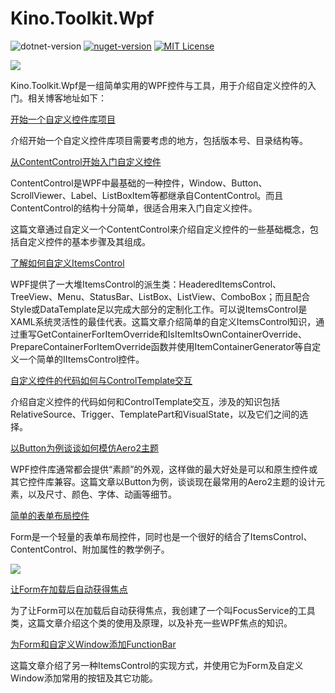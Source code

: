 # Kino.Toolkit.Wpf

![dotnet-version](https://img.shields.io/badge/.net-%3E%3D4.5-blue.svg?style=flat-square) [![nuget-version](https://img.shields.io/nuget/v/Kino.Toolkit.Wpf.svg?style=flat-square)](https://www.nuget.org/packages/Kino.Toolkit.Wpf/) [![MIT License](https://img.shields.io/badge/license-MIT-green.svg?style=flat-square)](https://github.com/DinoChan/Kino.Toolkit.Wpf/blob/master/LICENSE)


![](https://raw.githubusercontent.com/DinoChan/Kino.Toolkit.Wpf/master/demo.png)

Kino.Toolkit.Wpf是一组简单实用的WPF控件与工具，用于介绍自定义控件的入门。相关博客地址如下：


[开始一个自定义控件库项目](https://www.cnblogs.com/dino623/p/CustomControLibrary.html)

介绍开始一个自定义控件库项目需要考虑的地方，包括版本号、目录结构等。

[从ContentControl开始入门自定义控件](https://www.cnblogs.com/dino623/p/How-To-Create-CustomControl.html)

ContentControl是WPF中最基础的一种控件，Window、Button、ScrollViewer、Label、ListBoxItem等都继承自ContentControl。而且ContentControl的结构十分简单，很适合用来入门自定义控件。

这篇文章通过自定义一个ContentControl来介绍自定义控件的一些基础概念，包括自定义控件的基本步骤及其组成。

[了解如何自定义ItemsControl](https://www.cnblogs.com/dino623/p/Custom-ItemsControl.html)

WPF提供了一大堆ItemsControl的派生类：HeaderedItemsControl、TreeView、Menu、StatusBar、ListBox、ListView、ComboBox；而且配合Style或DataTemplate足以完成大部分的定制化工作。可以说ItemsControl是XAML系统灵活性的最佳代表。这篇文章介绍简单的自定义ItemsControl知识，通过重写GetContainerForItemOverride和IsItemItsOwnContainerOverride、PrepareContainerForItemOverride函数并使用ItemContainerGenerator等自定义一个简单的IItemsControl控件。

[自定义控件的代码如何与ControlTemplate交互](https://www.cnblogs.com/dino623/p/interact_with_ControlTemplate.html)

介绍自定义控件的代码如何和ControlTemplate交互，涉及的知识包括RelativeSource、Trigger、TemplatePart和VisualState，以及它们之间的选择。


[以Button为例谈谈如何模仿Aero2主题](https://www.cnblogs.com/dino623/p/Aero2Theme.html)

WPF控件库通常都会提供“素颜”的外观，这样做的最大好处是可以和原生控件或其它控件库兼容。这篇文章以Button为例，谈谈现在最常用的Aero2主题的设计元素，以及尺寸、颜色、字体、动画等细节。

[简单的表单布局控件](https://www.cnblogs.com/dino623/p/WPF-Form-Layout.html)

Form是一个轻量的表单布局控件，同时也是一个很好的结合了ItemsControl、ContentControl、附加属性的教学例子。

![](https://img2018.cnblogs.com/blog/38937/201812/38937-20181224155611763-1596133293.png)

[让Form在加载后自动获得焦点](https://www.cnblogs.com/dino623/p/AutoFocus.html)

为了让Form可以在加载后自动获得焦点，我创建了一个叫FocusService的工具类，这篇文章介绍这个类的使用及原理，以及补充一些WPF焦点的知识。

[为Form和自定义Window添加FunctionBar](https://www.cnblogs.com/dino623/p/FunctionBar.html)

这篇文章介绍了另一种ItemsControl的实现方式，并使用它为Form及自定义Window添加常用的按钮及其它功能。
